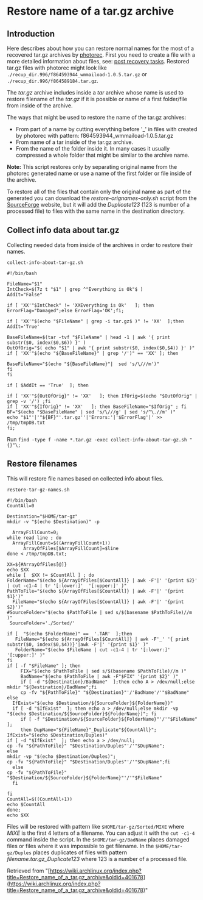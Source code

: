 # Restore name of a tar.gz archive

## Introduction

Here describes about how you can restore normal names for the most of a recovered tar.gz archives by [photorec](/index.php/File_recovery#Testdisk_and_PhotoRec "File recovery"). First you need to create a file with a more detailed information about files, see: [post recovery tasks](/index.php/File_recovery#Creating_a_database_with_more_details_about_files "File recovery"). Restored tar.gz files with photorec might look like `./recup_dir.996/f864593944_wmmaiload-1.0.5.tar.gz` or `./recup_dir.996/f864589184.tar.gz`.

The _tar.gz_ archive includes inside a _tar_ archive whose name is used to restore filename of the _tar.gz_ if it is possible or name of a first folder/file from inside of the archive.

The ways that might be used to restore the name of the tar.gz archives:

*   From part of a name by cutting everything before '_' in files with created by photorec with pattern: f864593944_wmmaiload-1.0.5.tar.gz
*   From name of a tar inside of the tar.gz archive.
*   From the name of the folder inside it. In many cases it usually compressed a whole folder that might be similar to the archive name.

**Note:** This script restores only by separating original name from the photorec generated name or use a name of the first folder or file inside of the archive.

To restore all of the files that contain only the original name as part of the generated you can download the _restore-orignames-only.sh_ script from the [SourceForge](https://sourceforge.net/projects/postrecoverytasksphotorec/) website, but it will add the _Duplicate123_ (123 is number of a processed file) to files with the same name in the destination directory.

## Collect info data about tar.gz

Collecting needed data from inside of the archives in order to restore their names.

 `collect-info-about-tar-gz.sh` 

```
#!/bin/bash

FileName="$1"
IntCheck=$(7z t "$1" | grep ^"Everything is Ok"$ )
AddIt="False"

if [ 'XX'"$IntCheck" != 'XXEverything is Ok'   ]; then ErrorFlag="Damaged";else ErrorFlag='OK';fi;

if [ 'XX'"$(echo "$FileName" | grep -i tar.gz$ )" != 'XX'  ];then
AddIt='True'

BaseFileName=$(tar -tvf "$FileName" | head -1 | awk '{ print substr($0, index($0,$6)) }' )
OutOfOrig="$( echo "$1" | awk '{ print substr($0, index($0,$4)) }' )"
if [ 'XX'"$(echo "${BaseFileName}" | grep '/')" == 'XX' ]; then

BaseFileName="$(echo "${BaseFileName}"|  sed 's/\///m')"
fi
fi

if [ $AddIt == 'True'  ]; then

if [ 'XX'"${OutOfOrig}" != 'XX'   ]; then IfOrig=$(echo "$OutOfOrig" | grep -v '/') ;fi
if [ 'XX'"${IfOrig}" != 'XX'   ]; then BaseFileName="$IfOrig" ; fi
BF="$(echo "$BaseFileName" | sed 's/\///g' | sed 's/^\.//m' )"
echo "$1"'|'"${BF}"'.tar.gz''|'Errors:'|'$ErrorFlag'|' >> /tmp/tmpDB.txt
fi;

```

Run `find -type f -name *.tar.gz -exec collect-info-about-tar-gz.sh "{}"\;`

## Restore filenames

This will restore file names based on collected ínfo about files.

 `restore-tar-gz-names.sh` 

```
#!/bin/bash
CountAll=0

Destination="$HOME/tar-gz"
mkdir -v "$(echo $Destination)" -p

  ArrayFillCount=0;
while read line ; do
  ArrayFillCount=$((ArrayFillCount+1))
      ArrayOfFiles[$ArrayFillCount]=$line
done < /tmp/tmpDB.txt;

XX=${#ArrayOfFiles[@]}
echo $XX
while [  $XX != $CountAll ] ; do
FolderName="$(echo ${ArrayOfFiles[$CountAll]} | awk -F'|' '{print $2}' | cut -c1-4 | tr '[:lower:]'  '[:upper:]' )"
PathToFile="$(echo ${ArrayOfFiles[$CountAll]} | awk -F'|' '{print $1}')"
  FileName="$(echo ${ArrayOfFiles[$CountAll]} | awk -F'|' '{print $2}')"
#SourceFolder="$(echo $PathToFile | sed s/$(basename $PathToFile)//m )"
 SourceFolder='./Sorted/'

if [  "$(echo $FolderName)" ==  '.TAR'  ];then
   FileName="$(echo ${ArrayOfFiles[$CountAll]} | awk -F'_' '{ print substr($0, index($0,$4))}'|awk -F'|' '{print $1}' )"
   FolderName="$(echo $FileName | cut -c1-4 | tr '[:lower:]'  '[:upper:]' )"
fi
if [ -f "$FileName" ]; then
     FIX="$(echo $PathToFile | sed s/$(basename $PathToFile)//m )"
     BadName="$(echo $PathToFile | awk -F"$FIX" '{print $2}' )"
     if [ -d "${Destination}/BadName"  ];then echo A > /dev/null;else mkdir "${Destination}/BadName";fi
     cp -fv "${PathToFile}" "${Destination}"'/'BadName'/'"$BadName"
else
  IfExist="$(echo $Destination/${SourceFolder}${FolderName})"
  if [ -d "$IfExist"  ]; then echo a > /dev/null;else mkdir -vp "$(echo $Destination/${SourceFolder}${FolderName})"; fi
     if [ -f "$Destination/${SourceFolder}${FolderName}"'/'"$FileName"   ]; 
     then DupName="${FileName}"_Duplicate"${CountAll}";
IfExist="$(echo $Destination/Duples)"
if [ -d "$IfExist"  ]; then echo a > /dev/null;
cp -fv "${PathToFile}" "$Destination/Duples"'/'"$DupName";
else 
mkdir -vp "$(echo $Destination/Duples)";
cp -fv "${PathToFile}" "$Destination/Duples"'/'"$DupName";fi
  else
cp -fv "${PathToFile}" "$Destination/${SourceFolder}${FolderName}"'/'"$FileName"
  fi

fi
CountAll=$((CountAll+1))
echo $CountAll
done;
echo $XX

```

Files will be restored with pattern like `$HOME/tar-gz/Sorted/MIXE` where _MIXE_ is the first 4 letters of a filename. You can adjust it with the `cut -c1-4` command inside the script. In the `$HOME/tar-gz/BadName` places damaged files or files where it was impossible to get filename. In the `$HOME/tar-gz/Duples` places duplicates of files with pattern _filename.tar.gz_Duplicate123_ where 123 is a number of a processed file.

Retrieved from "[https://wiki.archlinux.org/index.php?title=Restore_name_of_a_tar.gz_archive&oldid=401678](https://wiki.archlinux.org/index.php?title=Restore_name_of_a_tar.gz_archive&oldid=401678)"